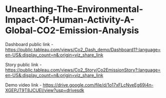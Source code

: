 # Unearthing-The-Environmental-Impact-Of-Human-Activity-A-Global-CO2-Emission-Analysis

Dashboard public link - https://public.tableau.com/views/Co2_Dash_demo/Dashboard1?:language=en-US&:display_count=n&:origin=viz_share_link

Story public link - https://public.tableau.com/views/Co2_Story/Co2EmissionStory?:language=en-US&:display_count=n&:origin=viz_share_link

Demo video link - https://drive.google.com/file/d/1o17xFLcNveEg69i4n-XGEPJT9T8JCUEl/view?usp=drivesdk

